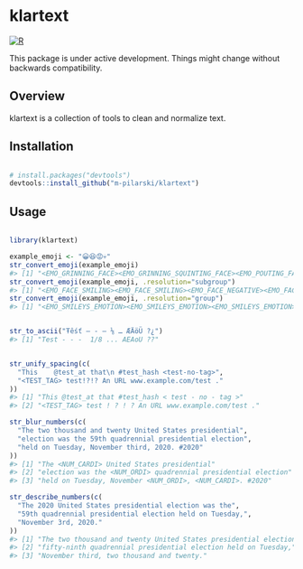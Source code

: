 
<!-- README.md is generated from README.Rmd. Please edit that file -->

# klartext

[![R](https://github.com/m-pilarski/klartext/actions/workflows/r.yml/badge.svg)](https://github.com/m-pilarski/klartext/actions/workflows/r.yml)

This package is under active development. Things might change without
backwards compatibility.

## Overview

klartext is a collection of tools to clean and normalize text.

## Installation

``` r

# install.packages("devtools")
devtools::install_github("m-pilarski/klartext")
```

## Usage

``` r

library(klartext)

example_emoji <- "😀😆😡💀"
str_convert_emoji(example_emoji)
#> [1] "<EMO_GRINNING_FACE><EMO_GRINNING_SQUINTING_FACE><EMO_POUTING_FACE><EMO_SKULL>"
str_convert_emoji(example_emoji, .resolution="subgroup")
#> [1] "<EMO_FACE_SMILING><EMO_FACE_SMILING><EMO_FACE_NEGATIVE><EMO_FACE_NEGATIVE>"
str_convert_emoji(example_emoji, .resolution="group")
#> [1] "<EMO_SMILEYS_EMOTION><EMO_SMILEYS_EMOTION><EMO_SMILEYS_EMOTION><EMO_SMILEYS_EMOTION>"


str_to_ascii("Ŧêśť – - — ⅛ … ÆÄöÜ ?¿")
#> [1] "Test - - -  1/8 ... AEAoU ??"


str_unify_spacing(c(
  "This    @test_at that\n #test_hash <test-no-tag>", 
  "<TEST_TAG> test!?!? An URL www.example.com/test ."
))
#> [1] "This @test_at that #test_hash < test - no - tag >"    
#> [2] "<TEST_TAG> test ! ? ! ? An URL www.example.com/test ."

str_blur_numbers(c(
  "The two thousand and twenty United States presidential",
  "election was the 59th quadrennial presidential election",
  "held on Tuesday, November third, 2020. #2020"
))
#> [1] "The <NUM_CARDI> United States presidential"                   
#> [2] "election was the <NUM_ORDI> quadrennial presidential election"
#> [3] "held on Tuesday, November <NUM_ORDI>, <NUM_CARDI>. #2020"

str_describe_numbers(c(
  "The 2020 United States presidential election was the", 
  "59th quadrennial presidential election held on Tuesday,",
  "November 3rd, 2020."
))
#> [1] "The two thousand and twenty United States presidential election was the"
#> [2] "fifty-ninth quadrennial presidential election held on Tuesday,"         
#> [3] "November third, two thousand and twenty."
```

